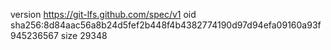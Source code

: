version https://git-lfs.github.com/spec/v1
oid sha256:8d84aac56a8b24d5fef2b448f4b4382774190d97d94efa09160a93f945236567
size 29348
